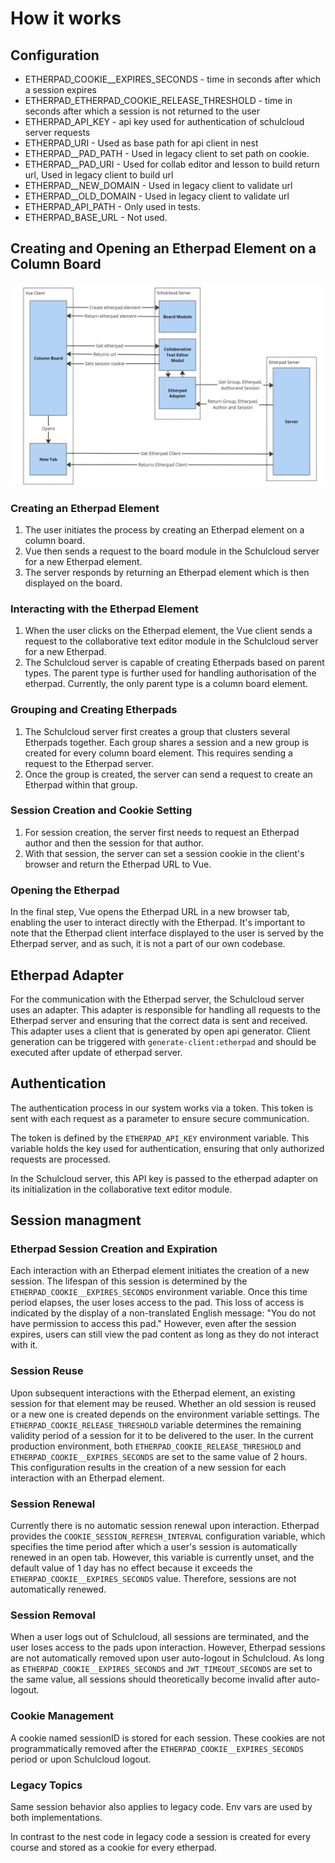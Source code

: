 # How it works

## Configuration
- ETHERPAD_COOKIE__EXPIRES_SECONDS - time in seconds after which a session expires
- ETHERPAD_ETHERPAD_COOKIE_RELEASE_THRESHOLD - time in seconds after which a session is not returned to the user
- ETHERPAD_API_KEY - api key used for authentication of schulcloud server requests
- ETHERPAD_URI - Used as base path for api client in nest
- ETHERPAD__PAD_PATH - Used in legacy client to set path on cookie.
- ETHERPAD__PAD_URI - Used for collab editor and lesson to build return url, Used in legacy client to build url
- ETHERPAD__NEW_DOMAIN - Used in legacy client to validate url
- ETHERPAD__OLD_DOMAIN -  Used in legacy client to validate url
- ETHERPAD_API_PATH -  Only used in tests.
- ETHERPAD_BASE_URL - Not used.

## Creating and Opening an Etherpad Element on a Column Board

![Requests of etherpad creation](how_it_works.png)

### Creating an Etherpad Element
1. The user initiates the process by creating an Etherpad element on a column board.
2. Vue then sends a request to the board module in the Schulcloud server for a new Etherpad element.
3. The server responds by returning an Etherpad element which is then displayed on the board.

### Interacting with the Etherpad Element
1. When the user clicks on the Etherpad element, the Vue client sends a request to the collaborative text editor module in the Schulcloud server for a new Etherpad.
2. The Schulcloud server is capable of creating Etherpads based on parent types. The parent type is further used for handling authorisation of the etherpad. Currently, the only parent type is a column board element.

### Grouping and Creating Etherpads
1. The Schulcloud server first creates a group that clusters several Etherpads together. Each group shares a session and a new group is created for every column board element. This requires sending a request to the Etherpad server.
2. Once the group is created, the server can send a request to create an Etherpad within that group.

### Session Creation and Cookie Setting
1. For session creation, the server first needs to request an Etherpad author and then the session for that author.
2. With that session, the server can set a session cookie in the client's browser and return the Etherpad URL to Vue.

### Opening the Etherpad
In the final step, Vue opens the Etherpad URL in a new browser tab, enabling the user to interact directly with the Etherpad. It's important to note that the Etherpad client interface displayed to the user is served by the Etherpad server, and as such, it is not a part of our own codebase.

## Etherpad Adapter
For the communication with the Etherpad server, the Schulcloud server uses an adapter. This adapter is responsible for handling all requests to the Etherpad server and ensuring that the correct data is sent and received. This adapter uses a client that is generated by open api generator. Client generation can be triggered with `generate-client:etherpad` and should be executed after update of etherpad server.

## Authentication
The authentication process in our system works via a token. This token is sent with each request as a parameter to ensure secure communication.

The token is defined by the `ETHERPAD_API_KEY` environment variable. This variable holds the key used for authentication, ensuring that only authorized requests are processed.

In the Schulcloud server, this API key is passed to the etherpad adapter on its initialization in the collaborative text editor module.

## Session managment

### Etherpad Session Creation and Expiration
Each interaction with an Etherpad element initiates the creation of a new session. The lifespan of this session is determined by the `ETHERPAD_COOKIE__EXPIRES_SECONDS` environment variable. Once this time period elapses, the user loses access to the pad. This loss of access is indicated by the display of a non-translated English message: "You do not have permission to access this pad." However, even after the session expires, users can still view the pad content as long as they do not interact with it.

### Session Reuse
Upon subsequent interactions with the Etherpad element, an existing session for that element may be reused. Whether an old session is reused or a new one is created depends on the environment variable settings. The `ETHERPAD_COOKIE_RELEASE_THRESHOLD` variable determines the remaining validity period of a session for it to be delivered to the user. In the current production environment, both `ETHERPAD_COOKIE_RELEASE_THRESHOLD` and `ETHERPAD_COOKIE__EXPIRES_SECONDS` are set to the same value of 2 hours. This configuration results in the creation of a new session for each interaction with an Etherpad element.

### Session Renewal
Currently there is no automatic session renewal upon interaction. Etherpad provides the `COOKIE_SESSION_REFRESH_INTERVAL` configuration variable, which specifies the time period after which a user's session is automatically renewed in an open tab. However, this variable is currently unset, and the default value of 1 day has no effect because it exceeds the `ETHERPAD_COOKIE__EXPIRES_SECONDS` value. Therefore, sessions are not automatically renewed.

### Session Removal
When a user logs out of Schulcloud, all sessions are terminated, and the user loses access to the pads upon interaction. However, Etherpad sessions are not automatically removed upon user auto-logout in Schulcloud. As long as `ETHERPAD_COOKIE__EXPIRES_SECONDS` and `JWT_TIMEOUT_SECONDS` are set to the same value, all sessions should theoretically become invalid after auto-logout.

### Cookie Management
A cookie named sessionID is stored for each session. These cookies are not programmatically removed after the `ETHERPAD_COOKIE__EXPIRES_SECONDS` period or upon Schulcloud logout.

### Legacy Topics

Same session behavior also applies to legacy code. Env vars are used by both implementations.

In contrast to the nest code in legacy code a session is created for every course and stored as a cookie for every etherpad.


